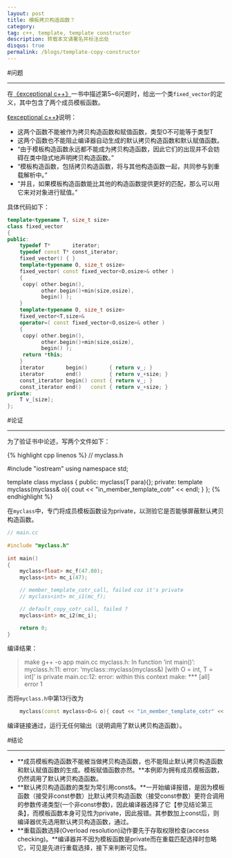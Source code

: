 ```yaml
---
layout: post
title: 模板拷贝构造函数？
category:
tag: c++, template, template constructor
description: 转载本文请署名并标注出处
disqus: true
permalink: /blogs/template-copy-constructor
---
```


#问题

---

[exceptional-cpp]: http://www.amazon.cn/Exceptional-C-%E4%B8%AD%E6%96%87%E7%89%88-Herb-Sutter/dp/B0011BWWCG

在[《exceptional c++》][exceptional-cpp]一书中描述第5~6问题时，给出一个类`fixed_vector`的定义，其中包含了两个成员模板函数。

[《exceptional c++》][exceptional-cpp]说明：
	
- 这两个函数不能被作为拷贝构造函数和赋值函数，类型O不可能等于类型T
- 这两个函数也不能阻止编译器自动生成的默认拷贝构造函数和默认赋值函数。
- “由于模板构造函数永远都不能成为拷贝构造函数，因此它们的出现并不会妨碍在类中隐式地声明拷贝构造函数。”
- “模板构造函数，包括拷贝构造函数，将与其他构造函数一起，共同参与到重载解析中。”
- “并且，如果模板构造函数能比其他的构造函数提供更好的匹配，那么可以用它来对对象进行赋值。”	

具体代码如下：

```cpp
template<typename T, size_t size>
class fixed_vector
{
public:
	typedef T*       iterator;
	typedef const T* const_iterator;
	fixed_vector() { }
	template<typename O, size_t osize>
	fixed_vector( const fixed_vector<O,osize>& other )
	{
	 copy( other.begin(),
		   other.begin()+min(size,osize),
		   begin() );
	}
	template<typename O, size_t osize>
	fixed_vector<T,size>&
	operator=( const fixed_vector<O,osize>& other )
	{
	 copy( other.begin(),
		   other.begin()+min(size,osize),
		   begin() );
	 return *this;
	}
	iterator       begin()       { return v_; }
	iterator       end()         { return v_+size; }
	const_iterator begin() const { return v_; }
	const_iterator end()   const { return v_+size; }
private:
	T v_[size];
};
```

#论证

---

为了验证书中论述，写两个文件如下：

{% highlight cpp linenos %}
// myclass.h

#include "iostream"
using namespace std;
 
template<typename T>
class myclass
{
public:
	myclass(T para){};
private:
	template<typename O>
	myclass(myclass<O>& o){ cout << "in_member_template_cotr" << endl; }
};
{% endhighlight %}

在`myclass`中，专门将成员模板函数设为private，以测验它是否能够屏蔽默认拷贝构造函数。

```cpp
// main.cc
 
#include "myclass.h"
  
int main()
{ 
	myclass<float> mc_f(47.00);
	myclass<int> mc_i(47);

	// member_template_cotr_call, failed coz it's private
	// myclass<int> mc_i1(mc_f);

	// default_copy_cotr_call, failed ?
	myclass<int> mc_i2(mc_i);

	return 0;
}
```

编译结果：

> make
> g++ -o app main.cc
> myclass.h: In function ‘int main()’:
> myclass.h:11: error: ‘myclass<T>::myclass(myclass<O>&) [with O = int, T = int]’ is private
> main.cc:12: error: within this context
> make: *** [all] error 1

而将`myclass.h`中第13行改为

```cpp
	myclass(const myclass<O>& o){ cout << "in_member_template_cotr" << endl; }
```

编译链接通过，运行无任何输出（说明调用了默认拷贝构造函数）。

#结论

---

- **成员模板构造函数不能被当做拷贝构造函数，也不能阻止默认拷贝构造函数和默认赋值函数的生成。模板赋值函数亦然。**本例即为拥有成员模板函数，仍然调用了默认拷贝构造函数。
- **默认拷贝构造函数的类型为常引用const&。**一开始编译报错，是因为模板函数（接受非const参数）比默认拷贝构造函数（接受const参数）更符合调用的参数传递类型(一个非const参数)，因此编译器选择了它【参见结论第三条】，而模板函数本身可见性为private，因此报错。其参数加上const后，则编译器优先选用默认拷贝构造函数，通过。
- **重载函数选择(Overload resolution)动作要先于存取权限检查(access checking)。**编译器并不因为模板函数是private而在重载匹配选择时忽略它，可见是先进行重载选择，接下来判断可见性。
